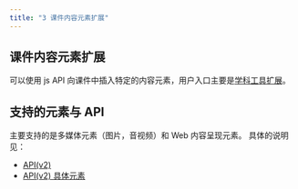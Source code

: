 ```yaml
---
title: "3 课件内容元素扩展"
---
```


## 课件内容元素扩展

可以使用 js API 向课件中插入特定的内容元素，用户入口主要是[学科工具扩展](./02ExtendTool.md)。

## 支持的元素与 API

主要支持的是多媒体元素（图片，音视频）和 Web 内容呈现元素。
具体的说明见：

* [API(v2)](../apis/direct-api-element/README.md)  
* [API(v2) 具体元素](../apis/direct-api-element/README.md)
